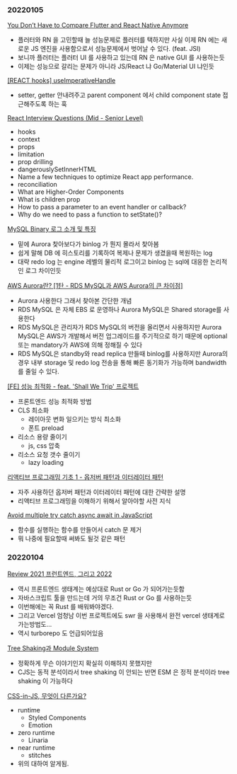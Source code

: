 ### 20220105

[You Don’t Have to Compare Flutter and React Native Anymore](https://betterprogramming.pub/you-dont-have-to-compare-flutter-and-react-native-anymore-15ddc4c1342a)

- 플러터와 RN 을 고민할때 늘 성능문제로 플러터를 택하지만 사실 이제 RN 에는 새로운 JS 엔진을 사용함으로서 성능문제에서 벗어날 수 있다. (feat. JSI)
- 보니까 플러터는 플러터 UI 를 사용하고 있는데 RN 은 native GUI 를 사용하는듯
- 이제는 성능으로 갈리는 문제가 아니라 JS/React 냐 Go/Material UI 냐인듯

[[REACT hooks] useImperativeHandle](https://luke-tofu.tistory.com/entry/REACT-hooks-useImperativeHandle)

- setter, getter 안내려주고 parent component 에서 child component state 접근해주도록 하는 훅

[React Interview Questions (Mid - Senior Level)](https://dev.to/frontendengineer/react-interview-questions-part-2-mid-senior-level-cal)

- hooks
- context
- props
- limitation
- prop drilling
- dangerouslySetInnerHTML
- Name a few techniques to optimize React app performance.
- reconciliation
- What are Higher-Order Components
- What is children prop
- How to pass a parameter to an event handler or callback?
- Why do we need to pass a function to setState()?

[MySQL Binary 로그 소개 및 특징](https://myinfrabox.tistory.com/20)

- 밑에 Aurora 찾아보다가 binlog 가 뭔지 몰라서 찾아봄
- 쉽게 말해 DB 에 히스토리를 기록하여 복제나 문제가 생겼을때 복원하는 log
- 대략 redo log 는 engine 레벨의 물리적 로그이고 binlog 는 sql에 대응한 논리적인 로그 차이인듯

[AWS Aurora란? [1탄 - RDS MySQL과 AWS Aurora의 큰 차이점]](https://notemusic.tistory.com/m/69)

- Aurora 사용한다 그래서 찾아본 간단한 개념
- RDS MySQL 은 자체 EBS 로 운영하나 Aurora MySQL은 Shared storage를 사용한다
- RDS MySQL은 관리자가 RDS MySQL의 버전을 올리면서 사용하지만 Aurora MySQL은 AWS가 개발해서 버전 업그레이드를 주기적으로 하기 때문에 optional 또는 mandatory가 AWS에 의해 정해질 수 있다
- RDS MySQL은 standby와 read replica 만들때 binlog를 사용하지만 Aurora의 경우 내부 storage 및 redo log 전송을 통해 빠른 동기화가 가능하며 bandwidth를 줄일 수 있다.

[[FE] 성능 최적화 - feat. 'Shall We Trip' 프로젝트](https://velog.io/@jhyj0521/FE-%EC%84%B1%EB%8A%A5-%EC%B5%9C%EC%A0%81%ED%99%94-feat.-Shall-We-Trip-%ED%94%84%EB%A1%9C%EC%A0%9D%ED%8A%B8?fbclid=IwAR0aklCDH_6zUjfj1m4lQyy5FHh88tCK6ghr4urEqSCXszAcK8Owie8ZJIk)

- 프론트엔드 성능 최적화 방법
- CLS 최소화
  - 레이아웃 변화 일으키는 방식 최소화
  - 폰트 preload
- 리소스 용량 줄이기
  - js, css 압축
- 리소스 요청 갯수 줄이기
  - lazy loading

[리액티브 프로그래밍 기초 1 - 옵저버 패턴과 이터레이터 패턴](https://devsh.tistory.com/m/entry/%EB%A6%AC%EC%95%A1%ED%8B%B0%EB%B8%8C-%ED%94%84%EB%A1%9C%EA%B7%B8%EB%9E%98%EB%B0%8D-%EA%B8%B0%EC%B4%88-%EC%98%B5%EC%A0%80%EB%B2%84-%ED%8C%A8%ED%84%B4%EA%B3%BC-%EC%9D%B4%ED%84%B0%EB%A0%88%EC%9D%B4%ED%84%B0-%ED%8C%A8%ED%84%B4)

- 자주 사용하던 옵저버 패턴과 이터레이터 패턴에 대한 간략한 설명
- 리액티브 프로그래밍을 이해하기 위해서 알아야할 사전 지식

[Avoid multiple try catch async await in JavaScript](https://voonminghann.medium.com/avoid-multiple-try-catch-async-await-in-javascript-35ac623edba7)

- 함수를 실행하는 함수를 만들어서 catch 문 제거
- 뭐 나중에 필요할때 써봐도 될것 같은 패턴

### 20220104

[Review 2021 프런트엔드, 그리고 2022](https://jbee.io/web/from-2021-to-2022/)

- 역시 프론트엔드 생태계는 예상대로 Rust or Go 가 되어가는듯함
- 자바스크립트 툴을 만드는데 거의 무조건 Rust or Go 를 사용하는듯
- 이번해에는 꼭 Rust 를 배워봐야겠다.
- 그리고 Vercel 엄청남 이번 프로젝트에도 swr 을 사용해서 완전 vercel 생태계로 가는방법도...
- 역시 turborepo 도 언급되어있음

[Tree Shaking과 Module System](https://so-so.dev/web/tree-shaking-module-system/)

- 정확하게 무슨 이야기인지 확실히 이해하지 못했지만
- CJS는 동적 분석이라서 tree shaking 이 안되는 반면 ESM 은 정적 분석이라 tree shaking 이 가능하다

[CSS-in-JS, 무엇이 다른가요?](https://so-so.dev/web/css-in-js-whats-the-defference/)

- runtime
  - Styled Components
  - Emotion
- zero runtime
  - Linaria
- near runtime
  - stitches
- 위의 대하여 알게됨.
